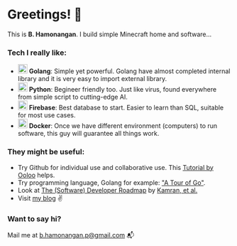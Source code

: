 # Greetings! 👋

This is **B. Hamonangan**. I build simple Minecraft home and software...

### Tech I really like:

- <a href="https://www.go.dev/" title="Golang"><img src="https://github.com/get-icon/geticon/raw/master/icons/go.svg" alt="Golang" width="21px" height="21px"></a> __Golang__: Simple yet powerful. Golang have almost completed internal library and it is very easy to import external library.
- <a href="https://www.python.org/" title="Python"><img src="https://github.com/get-icon/geticon/raw/master/icons/python.svg" alt="Python" width="21px" height="21px"></a> __Python__: Begineer friendly too. Just like virus, found everywhere from simple script to cutting-edge AI.
- <a href="https://www.firebase.com/" title="Firebase"><img src="https://github.com/get-icon/geticon/raw/master/icons/firebase.svg" alt="Firebase" width="21px" height="21px"></a> __Firebase__: Best database to start. Easier to learn than SQL, suitable for most use cases.
- <a href="https://www.docker.com/" title="docker"><img src="https://github.com/get-icon/geticon/raw/master/icons/docker-icon.svg" alt="docker" width="21px" height="21px"></a> __Docker__: Once we have different environment (computers) to run software, this guy will guarantee all things work.

### They might be useful:

- Try Github for individual use and collaborative use. This [Tutorial by Ooloo](https://ooloo.io/project/github-flow/git-workflows) helps.
- Try programming language, Golang for example: ["A Tour of Go"](https://go.dev/tour/welcome/1).
- Look at [The (Software) Developer Roadmap](https://roadmap.sh/) by [Kamran, et al.](https://github.com/kamranahmedse)
- Visit [my blog](https://hamonangann.github.io) :v:

### Want to say hi?
Mail me at [b.hamonangan.p@gmail.com](mailto:b.hamonangan.p@gmail.com) 📬
<!--
**hamonangann/hamonangann** is a ✨ _special_ ✨ repository because its `README.md` (this file) appears on your GitHub profile.

Here are some ideas to get you started:

- 🔭 I’m currently working on ...
- 🌱 I’m currently learning ...
- 👯 I’m looking to collaborate on ...
- 🤔 I’m looking for help with ...
- 💬 Ask me about ...
- 📫 How to reach me: ...
- 😄 Pronouns: ...
- ⚡ Fun fact: ...
-->

